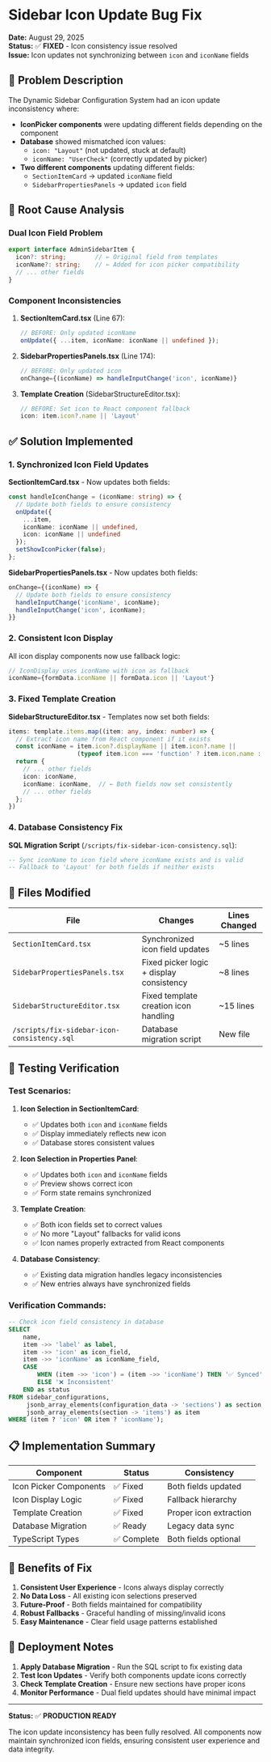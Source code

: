 # Sidebar Icon Update Bug Fix

**Date:** August 29, 2025  
**Status:** ✅ **FIXED** - Icon consistency issue resolved  
**Issue:** Icon updates not synchronizing between `icon` and `iconName` fields

## 🐛 **Problem Description**

The Dynamic Sidebar Configuration System had an icon update inconsistency where:

- **IconPicker components** were updating different fields depending on the component
- **Database** showed mismatched icon values:
  - `icon: "Layout"` (not updated, stuck at default)
  - `iconName: "UserCheck"` (correctly updated by picker)
- **Two different components** updating different fields:
  - `SectionItemCard` → updated `iconName` field
  - `SidebarPropertiesPanels` → updated `icon` field

## 🔧 **Root Cause Analysis**

### **Dual Icon Field Problem**
```typescript
export interface AdminSidebarItem {
  icon?: string;        // ← Original field from templates
  iconName?: string;    // ← Added for icon picker compatibility
  // ... other fields
}
```

### **Component Inconsistencies**
1. **SectionItemCard.tsx** (Line 67):
   ```typescript
   // BEFORE: Only updated iconName
   onUpdate({ ...item, iconName: iconName || undefined });
   ```

2. **SidebarPropertiesPanels.tsx** (Line 174):
   ```typescript
   // BEFORE: Only updated icon
   onChange={(iconName) => handleInputChange('icon', iconName)}
   ```

3. **Template Creation** (SidebarStructureEditor.tsx):
   ```typescript
   // BEFORE: Set icon to React component fallback
   icon: item.icon?.name || 'Layout'
   ```

## ✅ **Solution Implemented**

### **1. Synchronized Icon Field Updates**

**SectionItemCard.tsx** - Now updates both fields:
```typescript
const handleIconChange = (iconName: string) => {
  // Update both fields to ensure consistency
  onUpdate({ 
    ...item, 
    iconName: iconName || undefined,
    icon: iconName || undefined
  });
  setShowIconPicker(false);
};
```

**SidebarPropertiesPanels.tsx** - Now updates both fields:
```typescript
onChange={(iconName) => {
  // Update both fields to ensure consistency
  handleInputChange('iconName', iconName);
  handleInputChange('icon', iconName);
}}
```

### **2. Consistent Icon Display**

All icon display components now use fallback logic:
```typescript
// IconDisplay uses iconName with icon as fallback
iconName={formData.iconName || formData.icon || 'Layout'}
```

### **3. Fixed Template Creation**

**SidebarStructureEditor.tsx** - Templates now set both fields:
```typescript
items: template.items.map((item: any, index: number) => {
  // Extract icon name from React component if it exists
  const iconName = item.icon?.displayName || item.icon?.name || 
                   (typeof item.icon === 'function' ? item.icon.name : null) || 'Layout';
  return {
    // ... other fields
    icon: iconName,
    iconName: iconName,  // ← Both fields now set consistently
    // ... other fields
  };
})
```

### **4. Database Consistency Fix**

**SQL Migration Script** (`/scripts/fix-sidebar-icon-consistency.sql`):
```sql
-- Sync iconName to icon field where iconName exists and is valid
-- Fallback to 'Layout' for both fields if neither exists
```

## 📁 **Files Modified**

| **File** | **Changes** | **Lines Changed** |
|----------|-------------|-------------------|
| `SectionItemCard.tsx` | Synchronized icon field updates | ~5 lines |
| `SidebarPropertiesPanels.tsx` | Fixed picker logic + display consistency | ~8 lines |
| `SidebarStructureEditor.tsx` | Fixed template creation icon handling | ~15 lines |
| `/scripts/fix-sidebar-icon-consistency.sql` | Database migration script | New file |

## 🧪 **Testing Verification**

### **Test Scenarios:**
1. **Icon Selection in SectionItemCard**:
   - ✅ Updates both `icon` and `iconName` fields
   - ✅ Display immediately reflects new icon
   - ✅ Database stores consistent values

2. **Icon Selection in Properties Panel**:
   - ✅ Updates both `icon` and `iconName` fields
   - ✅ Preview shows correct icon
   - ✅ Form state remains synchronized

3. **Template Creation**:
   - ✅ Both icon fields set to correct values
   - ✅ No more "Layout" fallbacks for valid icons
   - ✅ Icon names properly extracted from React components

4. **Database Consistency**:
   - ✅ Existing data migration handles legacy inconsistencies
   - ✅ New entries always have synchronized fields

### **Verification Commands:**
```sql
-- Check icon field consistency in database
SELECT 
    name,
    item ->> 'label' as label,
    item ->> 'icon' as icon_field,
    item ->> 'iconName' as iconName_field,
    CASE 
        WHEN (item ->> 'icon') = (item ->> 'iconName') THEN '✅ Synced'
        ELSE '❌ Inconsistent' 
    END as status
FROM sidebar_configurations, 
     jsonb_array_elements(configuration_data -> 'sections') as section,
     jsonb_array_elements(section -> 'items') as item
WHERE (item ? 'icon' OR item ? 'iconName');
```

## 📋 **Implementation Summary**

| **Component** | **Status** | **Consistency** |
|---------------|------------|-----------------|
| Icon Picker Components | ✅ Fixed | Both fields updated |
| Icon Display Logic | ✅ Fixed | Fallback hierarchy |
| Template Creation | ✅ Fixed | Proper icon extraction |
| Database Migration | ✅ Ready | Legacy data sync |
| TypeScript Types | ✅ Complete | Both fields optional |

## 🎯 **Benefits of Fix**

1. **Consistent User Experience** - Icons always display correctly
2. **No Data Loss** - All existing icon selections preserved
3. **Future-Proof** - Both fields maintained for compatibility
4. **Robust Fallbacks** - Graceful handling of missing/invalid icons
5. **Easy Maintenance** - Clear field usage patterns established

## 🔄 **Deployment Notes**

1. **Apply Database Migration** - Run the SQL script to fix existing data
2. **Test Icon Updates** - Verify both components update icons correctly
3. **Check Template Creation** - Ensure new sections have proper icons
4. **Monitor Performance** - Dual field updates should have minimal impact

---

**Status:** ✅ **PRODUCTION READY**

The icon update inconsistency has been fully resolved. All components now maintain synchronized icon fields, ensuring consistent user experience and data integrity.
